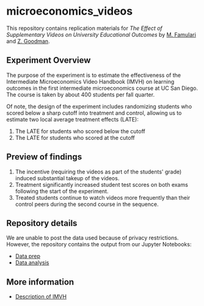 # microeconomics_videos

This repository contains replication materials for *The Effect of Supplementary Videos on University Educational Outcomes* by [M. Famulari](https://econweb.ucsd.edu/~mfamular/index.html) and [Z. Goodman](http://zagoodman.com).

## Experiment Overview

The purpose of the experiment is to estimate the effectiveness of the Intermediate Microeconomics Video Handbook (IMVH) on learning outcomes in the first intermediate microeconomics course at UC San Diego. The course is taken by about 400 students per fall quarter. 

Of note, the design of the experiment includes randomizing students who scored below a sharp cutoff into treatment and control, allowing us to estimate two local average treatment effects (LATE):
1. The LATE for students who scored below the cutoff
2. The LATE for students who scored at the cutoff

## Preview of findings

1. The incentive (requiring the videos as part of the students' grade) induced substantial takeup of the videos.
2. Treatment significantly increased student test scores on both exams following the start of the experiment.
3. Treated students continue to watch videos more frequently than their control peers during the second course in the sequence.

## Repository details

We are unable to post the data used because of privacy restrictions. However, the repository contains the output from our Jupyter Notebooks:
* [Data prep](https://nbviewer.jupyter.org/github/zagoodman/microeconomics_videos/blob/master/jupyter/assemble_data.ipynb)
* [Data analysis](https://nbviewer.jupyter.org/github/zagoodman/microeconomics_videos/blob/master/jupyter/assemble_data.ipynb)

## More information

* [Description of IMVH](https://economics.ucsd.edu/undergraduate-program/video-handbooks/index.html)
